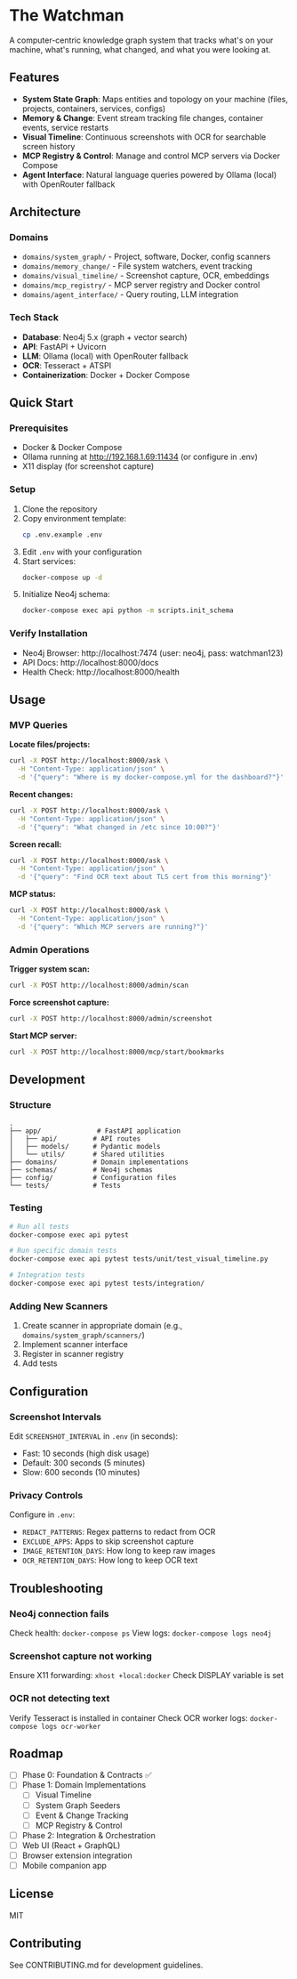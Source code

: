 # The Watchman

A computer-centric knowledge graph system that tracks what's on your machine, what's running, what changed, and what you were looking at.

## Features

- **System State Graph**: Maps entities and topology on your machine (files, projects, containers, services, configs)
- **Memory & Change**: Event stream tracking file changes, container events, service restarts
- **Visual Timeline**: Continuous screenshots with OCR for searchable screen history
- **MCP Registry & Control**: Manage and control MCP servers via Docker Compose
- **Agent Interface**: Natural language queries powered by Ollama (local) with OpenRouter fallback

## Architecture

### Domains

- `domains/system_graph/` - Project, software, Docker, config scanners
- `domains/memory_change/` - File system watchers, event tracking
- `domains/visual_timeline/` - Screenshot capture, OCR, embeddings
- `domains/mcp_registry/` - MCP server registry and Docker control
- `domains/agent_interface/` - Query routing, LLM integration

### Tech Stack

- **Database**: Neo4j 5.x (graph + vector search)
- **API**: FastAPI + Uvicorn
- **LLM**: Ollama (local) with OpenRouter fallback
- **OCR**: Tesseract + ATSPI
- **Containerization**: Docker + Docker Compose

## Quick Start

### Prerequisites

- Docker & Docker Compose
- Ollama running at http://192.168.1.69:11434 (or configure in .env)
- X11 display (for screenshot capture)

### Setup

1. Clone the repository
2. Copy environment template:
   ```bash
   cp .env.example .env
   ```
3. Edit `.env` with your configuration
4. Start services:
   ```bash
   docker-compose up -d
   ```
5. Initialize Neo4j schema:
   ```bash
   docker-compose exec api python -m scripts.init_schema
   ```

### Verify Installation

- Neo4j Browser: http://localhost:7474 (user: neo4j, pass: watchman123)
- API Docs: http://localhost:8000/docs
- Health Check: http://localhost:8000/health

## Usage

### MVP Queries

**Locate files/projects:**
```bash
curl -X POST http://localhost:8000/ask \
  -H "Content-Type: application/json" \
  -d '{"query": "Where is my docker-compose.yml for the dashboard?"}'
```

**Recent changes:**
```bash
curl -X POST http://localhost:8000/ask \
  -H "Content-Type: application/json" \
  -d '{"query": "What changed in /etc since 10:00?"}'
```

**Screen recall:**
```bash
curl -X POST http://localhost:8000/ask \
  -H "Content-Type: application/json" \
  -d '{"query": "Find OCR text about TLS cert from this morning"}'
```

**MCP status:**
```bash
curl -X POST http://localhost:8000/ask \
  -H "Content-Type: application/json" \
  -d '{"query": "Which MCP servers are running?"}'
```

### Admin Operations

**Trigger system scan:**
```bash
curl -X POST http://localhost:8000/admin/scan
```

**Force screenshot capture:**
```bash
curl -X POST http://localhost:8000/admin/screenshot
```

**Start MCP server:**
```bash
curl -X POST http://localhost:8000/mcp/start/bookmarks
```

## Development

### Structure

```
.
├── app/              # FastAPI application
│   ├── api/         # API routes
│   ├── models/      # Pydantic models
│   └── utils/       # Shared utilities
├── domains/         # Domain implementations
├── schemas/         # Neo4j schemas
├── config/          # Configuration files
└── tests/           # Tests
```

### Testing

```bash
# Run all tests
docker-compose exec api pytest

# Run specific domain tests
docker-compose exec api pytest tests/unit/test_visual_timeline.py

# Integration tests
docker-compose exec api pytest tests/integration/
```

### Adding New Scanners

1. Create scanner in appropriate domain (e.g., `domains/system_graph/scanners/`)
2. Implement scanner interface
3. Register in scanner registry
4. Add tests

## Configuration

### Screenshot Intervals

Edit `SCREENSHOT_INTERVAL` in `.env` (in seconds):
- Fast: 10 seconds (high disk usage)
- Default: 300 seconds (5 minutes)
- Slow: 600 seconds (10 minutes)

### Privacy Controls

Configure in `.env`:
- `REDACT_PATTERNS`: Regex patterns to redact from OCR
- `EXCLUDE_APPS`: Apps to skip screenshot capture
- `IMAGE_RETENTION_DAYS`: How long to keep raw images
- `OCR_RETENTION_DAYS`: How long to keep OCR text

## Troubleshooting

### Neo4j connection fails
Check health: `docker-compose ps`
View logs: `docker-compose logs neo4j`

### Screenshot capture not working
Ensure X11 forwarding: `xhost +local:docker`
Check DISPLAY variable is set

### OCR not detecting text
Verify Tesseract is installed in container
Check OCR worker logs: `docker-compose logs ocr-worker`

## Roadmap

- [ ] Phase 0: Foundation & Contracts ✅
- [ ] Phase 1: Domain Implementations
  - [ ] Visual Timeline
  - [ ] System Graph Seeders
  - [ ] Event & Change Tracking
  - [ ] MCP Registry & Control
- [ ] Phase 2: Integration & Orchestration
- [ ] Web UI (React + GraphQL)
- [ ] Browser extension integration
- [ ] Mobile companion app

## License

MIT

## Contributing

See CONTRIBUTING.md for development guidelines.
